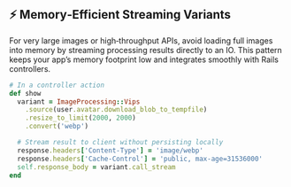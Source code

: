 ## ⚡ Memory‐Efficient Streaming Variants

For very large images or high‐throughput APIs, avoid loading full images into memory by streaming processing results directly to an IO. This pattern keeps your app’s memory footprint low and integrates smoothly with Rails controllers.

```ruby
# In a controller action
def show
  variant = ImageProcessing::Vips
    .source(user.avatar.download_blob_to_tempfile)
    .resize_to_limit(2000, 2000)
    .convert('webp')

  # Stream result to client without persisting locally
  response.headers['Content-Type'] = 'image/webp'
  response.headers['Cache-Control'] = 'public, max-age=31536000'
  self.response_body = variant.call_stream
end
```